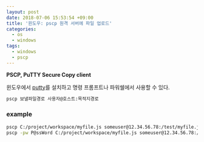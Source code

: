 ```yaml
---
layout: post
date: 2018-07-06 15:53:54 +09:00
title: '윈도우: pscp 원격 서버에 파일 업로드'
categories:
  - os
  - windows
tags:
  - windows
  - pscp
---
```


**PSCP, PuTTY Secure Copy client**

윈도우에서 [putty](https://putty.org)를 설치하고 명령 프롬프트나 파워쉘에서 사용할 수 있다.
```bash
pscp 보낼파일경로 사용자@호스트:목적지경로
```

### example
```bash
pscp C:/project/workspace/myfile.js someuser@12.34.56.78:/test/myfile.js # 비밀번호 별도 입력
pscp -pw P@ssWord C:/project/workspace/myfile.js someuser@12.34.56.78:/test/myfile.js # 비밀번호도 같이
```
